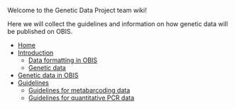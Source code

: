 

Welcome to the Genetic Data Project team wiki!

Here we will collect the guidelines and information on how genetic data will be published on OBIS.


* [Home](https://github.com/iobis/Project-team-Genetic-Data/wiki)
* [Introduction](https://github.com/iobis/Project-team-Genetic-Data/wiki/Introduction)
   * [Data formatting in OBIS](https://github.com/iobis/Project-team-Genetic-Data/wiki/Data-formatting-in-OBIS)
   * [Genetic data](https://github.com/iobis/Project-team-Genetic-Data/wiki/Genetic-data)
* [Genetic data in OBIS](https://github.com/iobis/Project-team-Genetic-Data/wiki/Genetic-data-in-OBIS)
* [Guidelines](https://github.com/iobis/Project-team-Genetic-Data/wiki/Guidelines)
   * [Guidelines for metabarcoding data](https://github.com/iobis/Project-team-Genetic-Data/wiki/Guidelines-for-metabarcoding-data)
   * [Guidelines for quantitative PCR data](https://github.com/iobis/Project-team-Genetic-Data/wiki/Guidelines-for-quantitative-PCR-data)

